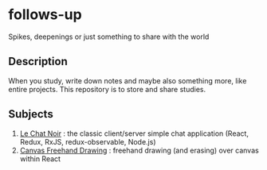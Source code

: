 # follows-up
Spikes, deepenings or just something to share with the world

## Description

When you study, write down notes and maybe also something more, like entire projects. This repository is to store and share studies.

## Subjects

 1. [Le Chat Noir](./le-chat-noir) : the classic client/server simple chat application (React, Redux, RxJS, redux-observable, Node.js)
 2. [Canvas Freehand Drawing](./canvas-mouse-drawing) : freehand drawing (and erasing) over canvas within React